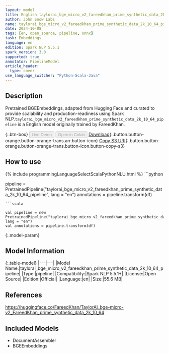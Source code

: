 ```yaml
---
layout: model
title: English taylorai_bge_micro_v2_fareedkhan_prime_synthetic_data_2k_10_64_pipeline pipeline BGEEmbeddings from FareedKhan
author: John Snow Labs
name: taylorai_bge_micro_v2_fareedkhan_prime_synthetic_data_2k_10_64_pipeline
date: 2024-10-08
tags: [en, open_source, pipeline, onnx]
task: Embeddings
language: en
edition: Spark NLP 5.5.1
spark_version: 3.0
supported: true
annotator: PipelineModel
article_header:
  type: cover
use_language_switcher: "Python-Scala-Java"
---
```


## Description

Pretrained BGEEmbeddings, adapted from Hugging Face and curated to provide scalability and production-readiness using Spark NLP.`taylorai_bge_micro_v2_fareedkhan_prime_synthetic_data_2k_10_64_pipeline` is a English model originally trained by FareedKhan.

{:.btn-box}
<button class="button button-orange" disabled>Live Demo</button>
<button class="button button-orange" disabled>Open in Colab</button>
[Download](https://s3.amazonaws.com/auxdata.johnsnowlabs.com/public/models/taylorai_bge_micro_v2_fareedkhan_prime_synthetic_data_2k_10_64_pipeline_en_5.5.1_3.0_1728430636300.zip){:.button.button-orange.button-orange-trans.arr.button-icon}
[Copy S3 URI](s3://auxdata.johnsnowlabs.com/public/models/taylorai_bge_micro_v2_fareedkhan_prime_synthetic_data_2k_10_64_pipeline_en_5.5.1_3.0_1728430636300.zip){:.button.button-orange.button-orange-trans.button-icon.button-copy-s3}

## How to use



<div class="tabs-box" markdown="1">
{% include programmingLanguageSelectScalaPythonNLU.html %}
```python

pipeline = PretrainedPipeline("taylorai_bge_micro_v2_fareedkhan_prime_synthetic_data_2k_10_64_pipeline", lang = "en")
annotations =  pipeline.transform(df)   

```
```scala

val pipeline = new PretrainedPipeline("taylorai_bge_micro_v2_fareedkhan_prime_synthetic_data_2k_10_64_pipeline", lang = "en")
val annotations = pipeline.transform(df)

```
</div>

{:.model-param}
## Model Information

{:.table-model}
|---|---|
|Model Name:|taylorai_bge_micro_v2_fareedkhan_prime_synthetic_data_2k_10_64_pipeline|
|Type:|pipeline|
|Compatibility:|Spark NLP 5.5.1+|
|License:|Open Source|
|Edition:|Official|
|Language:|en|
|Size:|55.6 MB|

## References

https://huggingface.co/FareedKhan/TaylorAI_bge-micro-v2_FareedKhan_prime_synthetic_data_2k_10_64

## Included Models

- DocumentAssembler
- BGEEmbeddings